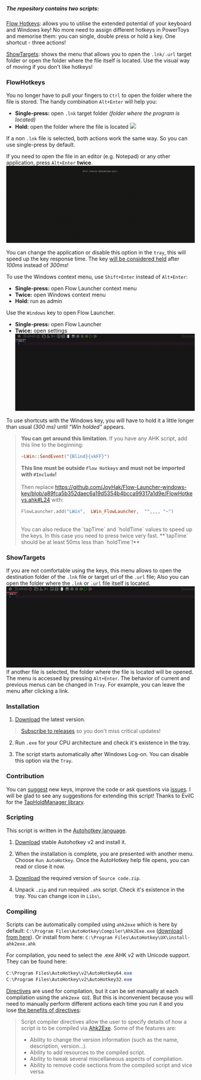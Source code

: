 ##### The repository contains two scripts:

[Flow Hotkeys](https://github.com/JoyHak/Flow-Launcher-windows-key?tab=readme-ov-file#flowhotkeys): allows you to utilise the extended potential of your keyboard and Windows key! No more need to assign different hotkeys in PowerToys and memorise them: you can single, double press or hold a key. One shortcut - three actions! 

[ShowTargets](https://github.com/JoyHak/Flow-Launcher-windows-key?tab=readme-ov-file#showtargets): shows the menu that allows you to open the `.lnk/.url` target folder or open the folder where the file itself is located. Use the visual way of moving if you don't like hotkeys!

### FlowHotkeys

You no longer have to pull your fingers to `Ctrl` to open the folder where the file is stored. The handy combination `Alt+Enter` will help you:
- **Single-press:** open `.lnk` target folder *(folder where the program is located)*
- **Hold:**             open the folder where the file is located
![](https://github.com/JoyHak/Flow-Launcher-windows-key/blob/main/Images/FlowHotkey%20destination.gif)

If a non `.lnk` file is selected, both actions work the same way. So you can use single-press by default.

If you need to open the file in an editor (e.g. Notepad) or any other application, press `Alt+Enter` **twice**. 
![](https://github.com/JoyHak/Flow-Launcher-windows-key/blob/main/Images/FlowHotkeys%20editor.gif)

You can change the application or disable this option in the `tray`, this will speed up the key response time. The key [will be considered held](https://github.com/JoyHak/Flow-Launcher-windows-key/blob/41819c7e9b639401d3d7f7c80d37e5a34a2284b4/Libs/TapHoldManager.ahk#L10) after *100ms* instead of *300ms*!

To use the Windows context menu, use `Shift+Enter` instead of `Alt+Enter`:
- **Single-press:** open Flow Launcher context menu
- **Twice:**            open Windows context menu
- **Hold:**             run as admin

Use the `Windows` key to open Flow Launcher.

- **Single-press:**  open Flow Launcher
- **Twice:** open settings
![](https://github.com/JoyHak/Flow-Launcher-windows-key/blob/main/Images/WinKey.gif)

To use shortcuts with the Windows key, you will have to hold it a little longer than usual *(300 ms)* until *“Win holded”* appears.<br/>
> **You can get around this limitation**. If you have any AHK script, add this line to the beginning:
> ```haskell
> ~LWin::SendEvent("{Blind}{vkFF}")
> ```
> **This line must be outside `Flow Hotkeys` and must not be imported with `#Include`!**<br/>
> <br/>
> Then replace https://github.com/JoyHak/Flow-Launcher-windows-key/blob/a89fca5b352daec6a19d5354b4bcca99317a1d9e/FlowHotkeys.ahk#L24 with:<br/>
> ```haskell
> FlowLauncher.add("LWin",  LWin_FlowLauncher,  "",,,, "~")
> ```
> <br/>
> You can also reduce the `tapTime` and `holdTime` values to speed up the keys. In this case you need to press twice very fast. 
>**`tapTime` should be at least 50ms less than `holdTime`!**

### ShowTargets

If you are not comfortable using the keys, this menu allows to open the destination folder of the `.lnk` file or target url of the `.url` file; Also you can open the folder where the `.lnk` or `.url` file itself is located. 
![](https://github.com/JoyHak/Flow-Launcher-windows-key/blob/main/Images/ShowTargets.gif)
If another file is selected, the folder where the file is located will be opened. The menu is accessed by pressing `Alt+Enter`. The behavior of current and previous menus can be changed in `Tray`. For example, you can leave the menu after clicking a link.

### Installation

1. [Download](https://github.com/JoyHak/Flow-Launcher-windows-key/releases) the latest version.

> [Subscribe to releases](https://docs.github.com/en/account-and-profile/managing-subscriptions-and-notifications-on-github/setting-up-notifications/about-notifications#notifications-and-subscriptions) so you don't miss critical updates!

2. Run `.exe` for your CPU architecture and check it's existence in the tray.

3. The script starts automatically after Windows Log-on. You can disable this option via the `Tray`.

### Contribution

You can [suggest](https://github.com/JoyHak/Flow-Launcher-windows-key/issues/new/choose) new keys, improve the code or ask questions via [issues](https://github.com/JoyHak/Flow-Launcher-windows-key/issues/new/choose). I will be glad to see any suggestions for extending this script! Thanks to EvilC for the [TapHoldManager library](https://github.com/evilC/TapHoldManager).

### Scripting

This script is written in the [Autohotkey language](https://en.m.wikipedia.org/wiki/AutoHotkey).

1. [Download](https://www.autohotkey.com/download/) stable Autohotkey v2 and install it. 

2. When the installation is complete, you are presented with another menu. Choose `Run AutoHotkey`.
Once the AutoHotkey help file opens, you can read or close it now. 

3. [Download](https://github.com/JoyHak/Flow-Launcher-windows-key/releases) the required version of `Source code.zip`.

4.  Unpack `.zip` and run required `.ahk` script. Check it's existence in the tray. You can change icon in `Libs\`.

### Compiling	

Scripts can be automatically compiled using `ahk2exe` which is here by default: `C:\Program Files\AutoHotkey\Compiler\Ahk2Exe.exe` ([download from here](https://github.com/AutoHotkey/Ahk2Exe)). Or install from here: `C:\Program Files\AutoHotkey\UX\install-ahk2exe.ahk`

For compilation, you need to select the .exe AHK v2 with Unicode support. They can be found here:
```powershell
C:\Program Files\AutoHotkey\v2\AutoHotkey64.exe
C:\Program Files\AutoHotkey\v2\AutoHotkey32.exe
```

[Directives](https://www.autohotkey.com/docs/v2/misc/Ahk2ExeDirectives.htm) are used for compilation, but it can be set manually at each compilation using the `ahk2exe GUI`. But this is inconvenient because you will need to manually perform different actions each time you run it and you lose [the benefits of directives](https://www.autohotkey.com/docs/v2/misc/Ahk2ExeDirectives.htm#SetProp):

> Script compiler directives allow the user to specify details of how a script is to be compiled via [Ahk2Exe](https://www.autohotkey.com/docs/v2/Scripts.htm#ahk2exe). Some of the features are:
>
> - Ability to change the version information (such as the name, description, version...).
> - Ability to add resources to the compiled script.
> - Ability to tweak several miscellaneous aspects of compilation.
> - Ability to remove code sections from the compiled script and vice versa.
